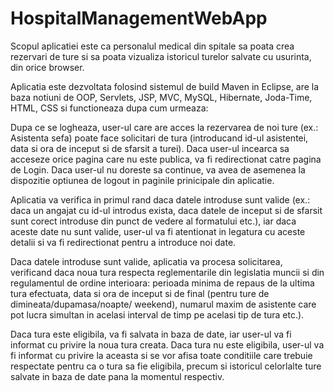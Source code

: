 # HospitalManagementWebApp

Scopul aplicatiei este ca personalul medical din spitale sa poata crea rezervari de ture si sa 
poata vizualiza istoricul turelor salvate cu usurinta, din orice browser.

Aplicatia este dezvoltata folosind sistemul de build Maven in Eclipse, are la baza notiuni de 
OOP, Servlets, JSP, MVC, MySQL, Hibernate, Joda-Time, HTML, CSS si functioneaza dupa cum urmeaza:

Dupa ce se logheaza, user-ul care are acces la rezervarea de noi ture (ex.: Asistenta sefa) poate 
face solicitari de tura (introducand id-ul asistentei, data si ora de inceput si de sfarsit a turei). 
Daca user-ul incearca sa acceseze orice pagina care nu este publica, va fi redirectionat catre pagina 
de Login. Daca user-ul nu doreste sa continue, va avea de asemenea la dispozitie optiunea de logout in
paginile prinicipale din aplicatie.

Aplicatia va verifica in primul rand daca datele introduse sunt valide (ex.: daca un angajat cu id-ul
introdus exista, daca datele de inceput si de sfarsit sunt corect introduse din punct de vedere al 
formatului etc.), iar daca aceste date nu sunt valide, user-ul va fi atentionat in legatura cu aceste 
detalii si va fi redirectionat pentru a introduce noi date. 
	
Daca datele introduse sunt valide, aplicatia va procesa solicitarea, verificand daca noua tura respecta 
reglementarile din legislatia muncii si din regulamentul de ordine interioara: perioada minima de repaus 
de la ultima tura efectuata, data si ora de inceput si de final (pentru ture de dimineata/dupamasa/noapte/
weekend), numarul maxim de asistente care pot lucra simultan in acelasi interval de timp pe acelasi tip de
tura etc.).
	
Daca tura este eligibila, va fi salvata in baza de date, iar user-ul va fi informat cu privire la noua tura
creata. Daca tura nu este eligibila, user-ul va fi informat cu privire la aceasta si se vor afisa toate 
conditiile care trebuie respectate pentru ca o tura sa fie eligibila, precum si istoricul celorlalte ture 
salvate in baza de date pana la momentul respectiv.
